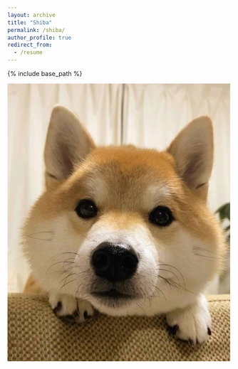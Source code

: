 ```yaml
---
layout: archive
title: "Shiba"
permalink: /shiba/
author_profile: true
redirect_from:
  - /resume
---
```


{% include base_path %}

<!--If you also like Shiba inu, then we can make very good friends! 
====== -->

![shiba1](/images/shiba/shiba1.png)

